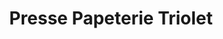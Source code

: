 ---
title: "Presse Papeterie Triolet"
url: /sete/presse-papeterie-triolet/
shop: marchand de journaux
---